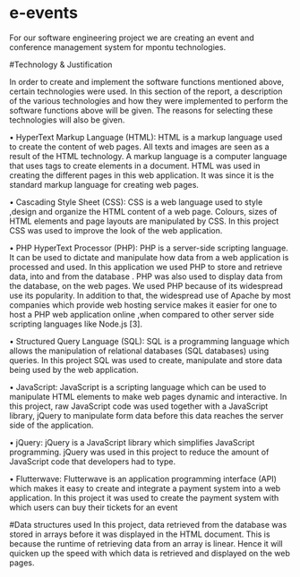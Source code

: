 # e-events
For our software engineering project we are creating an event and conference management system for mpontu technologies.  

#Technology & Justification
	
In order to create and implement the software functions mentioned above, certain technologies were used.
In this section of the report, a description of the various technologies and how they were implemented to perform the software
functions above will be given. The reasons for selecting these technologies will also be given.

•	HyperText Markup Language (HTML): HTML is a markup language used to create the content of web pages.
All texts and images are seen as a result of the HTML technology.
A markup language is  a computer language that  uses tags to create elements in a document. 
HTML was used in creating the different pages in this web application. It was since it is the standard markup language for creating web pages. 

•	Cascading Style Sheet (CSS): CSS is a web language used to style ,design and organize the HTML content of a web page. Colours, 
sizes of HTML elements and page layouts are manipulated by CSS.
In this project CSS was used to improve the look of the web application.

•	PHP HyperText Processor (PHP): PHP is a server-side scripting language. 
It can be used to dictate and manipulate how data from a web application is processed and used. 
In this application we used PHP to store and retrieve data, into and from the database . 
PHP was also used to display data from the database, on the web pages. We used PHP because of its widespread use its popularity. 
In addition to that, the widespread use of Apache by most companies 
which provide web hosting service makes it easier for one to host a PHP web application online ,when compared to other server side scripting languages like Node.js [3]. 

•	Structured Query Language (SQL): SQL is a programming language which allows the manipulation of relational databases (SQL databases) using queries. In this project SQL was used to create, manipulate and store data being used by the web application. 

•	JavaScript: JavaScript is a scripting language which can be used to manipulate HTML elements to make web pages dynamic and interactive. In this project, raw JavaScript code was used together with a JavaScript library, jQuery to manipulate form data before this data reaches the server side of the application.

•	jQuery: jQuery is a JavaScript library which simplifies JavaScript programming. jQuery was used in this project to reduce the amount of JavaScript code that developers had to type.

•	Flutterwave: Flutterwave is an application programming interface (API) which makes it easy to create and integrate a payment system into a web application. In this project it was used to create the payment system with which users can buy their tickets for an event

#Data structures used
In this project, data retrieved from the database was stored in arrays before it was displayed in the HTML document. This is because the runtime of retrieving data from an array is linear. Hence it will quicken up the speed with which data is retrieved and displayed on the web pages.

